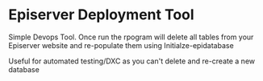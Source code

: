# Episerver Deployment Tool

Simple Devops Tool.  Once run the rpogram will delete all tables from your Episerver website and re-populate them using Initialze-epidatabase  

Useful for automated testing/DXC as you can't delete and re-create a new database  